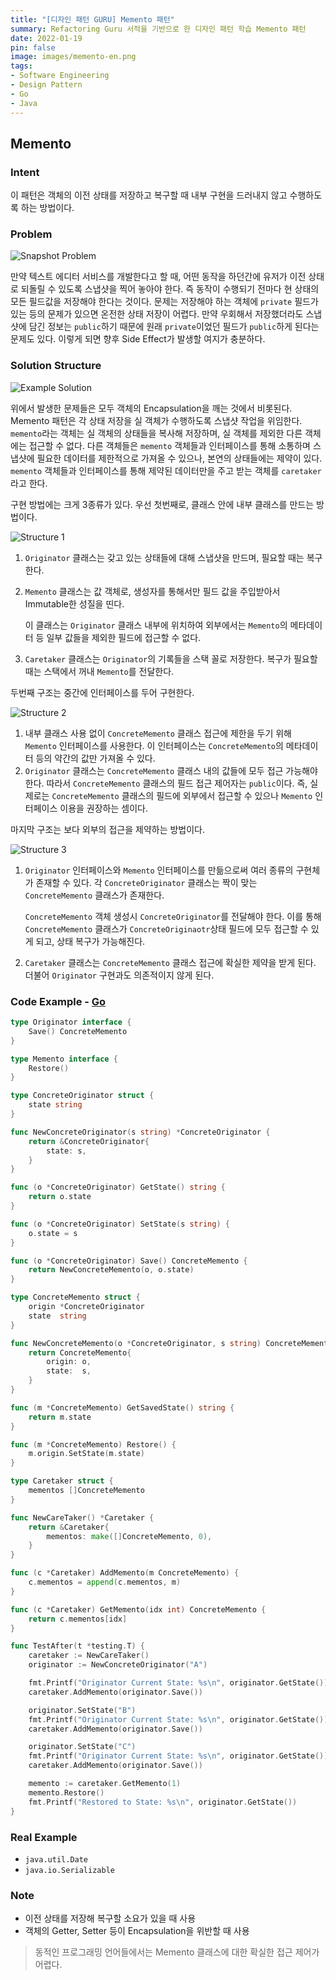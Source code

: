 ```yaml
---
title: "[디자인 패턴 GURU] Memento 패턴"
summary: Refactoring Guru 서적을 기반으로 한 디자인 패턴 학습 Memento 패턴
date: 2022-01-19
pin: false
image: images/memento-en.png
tags:
- Software Engineering
- Design Pattern
- Go
- Java
---
```


## Memento

### Intent

이 패턴은 객체의 이전 상태를 저장하고 복구할 때 내부 구현을 드러내지 않고 수행하도록 하는 방법이다.

### Problem

![Snapshot Problem[^1]](images/memento-problem2-en.png)

만약 텍스트 에디터 서비스를 개발한다고 할 때, 어떤 동작을 하던간에 유저가 이전 상태로 되돌릴 수 있도록 스냅샷을 찍어 놓아야 한다. 즉 동작이 수행되기 전마다 현 상태의 모든 필드값을 저장해야 한다는 것이다. 문제는 저장해야 하는 객체에 `private` 필드가 있는 등의 문제가 있으면 온전한 상태 저장이 어렵다. 만약 우회해서 저장했더라도 스냅샷에 담긴 정보는 `public`하기 때문에 원래 `private`이었던 필드가 `public`하게 된다는 문제도 있다. 이렇게 되면 향후 Side Effect가 발생할 여지가 충분하다.

### Solution Structure

![Example Solution[^1]](images/memento-solution-en.png)

위에서 발생한 문제들은 모두 객체의 Encapsulation을 깨는 것에서 비롯된다. Memento 패턴은 각 상태 저장을 실 객체가 수행하도록 스냅샷 작업을 위임한다. `memento`라는 객체는 실 객체의 상태들을 복사해 저장하며, 실 객체를 제외한 다른 객체에는 접근할 수 없다. 다른 객체들은 `memento` 객체들과 인터페이스를 통해 소통하며 스냅샷에 필요한 데이터를 제한적으로 가져올 수 있으나, 본연의 상태들에는 제약이 있다. `memento` 객체들과 인터페이스를 통해 제약된 데이터만을 주고 받는 객체를 `caretaker`라고 한다.

구현 방법에는 크게 3종류가 있다. 우선 첫번째로, 클래스 안에 내부 클래스를 만드는 방법이다.

![Structure 1[^1]](images/memento-structure1.png)

1. `Originator` 클래스는 갖고 있는 상태들에 대해 스냅샷을 만드며, 필요할 때는 복구한다.

2. `Memento` 클래스는 값 객체로, 생성자를 통해서만 필드 값을 주입받아서 Immutable한 성질을 띤다.

   이 클래스는 `Originator` 클래스 내부에 위치하여 외부에서는 `Memento`의 메타데이터 등 일부 값들을 제외한 필드에 접근할 수 없다.

3. `Caretaker` 클래스는 `Originator`의 기록들을 스택 꼴로 저장한다. 복구가 필요할 때는 스택에서 꺼내 `Memento`를 전달한다.

두번째 구조는 중간에 인터페이스를 두어 구현한다.

![Structure 2[^1]](images/memento-structure2.png)

1. 내부 클래스 사용 없이 `ConcreteMemento` 클래스 접근에 제한을 두기 위해 `Memento` 인터페이스를 사용한다. 이 인터페이스는 `ConcreteMemento`의 메타데이터 등의 약간의 값만 가져올 수 있다.
2. `Originator` 클래스는 `ConcreteMemento` 클래스 내의 값들에 모두 접근 가능해야 한다. 따라서 `ConcreteMemento` 클래스의 필드 접근 제어자는 `public`이다. 즉, 실제로는 `ConcreteMemento` 클래스의 필드에 외부에서 접근할 수 있으나 `Memento` 인터페이스 이용을 권장하는 셈이다.

마지막 구조는 보다 외부의 접근을 제약하는 방법이다.

![Structure 3[^1]](images/memento-structure3.png)

1. `Originator` 인터페이스와 `Memento` 인터페이스를 만듦으로써 여러 종류의 구현체가 존재할 수 있다. 각 `ConcreteOriginator` 클래스는 짝이 맞는 `ConcreteMemento` 클래스가 존재한다.

   `ConcreteMemento` 객체 생성시 `ConcreteOriginator`를 전달해야 한다. 이를 통해 `ConcreteMemento` 클래스가 `ConcreteOriginaotr`상태 필드에 모두 접근할 수 있게 되고, 상태 복구가 가능해진다.

2. `Caretaker` 클래스는 `ConcreteMemento` 클래스 접근에 확실한 제약을 받게 된다. 더불어 `Originator` 구현과도 의존적이지 않게 된다.

### Code Example - [Go](https://github.com/joonparkhere/records/tree/main/design-pattern/project/hello-behavioral-pattern/memento)

```go
type Originator interface {
	Save() ConcreteMemento
}
```

```go
type Memento interface {
	Restore()
}
```

```go
type ConcreteOriginator struct {
	state string
}

func NewConcreteOriginator(s string) *ConcreteOriginator {
	return &ConcreteOriginator{
		state: s,
	}
}

func (o *ConcreteOriginator) GetState() string {
	return o.state
}

func (o *ConcreteOriginator) SetState(s string) {
	o.state = s
}

func (o *ConcreteOriginator) Save() ConcreteMemento {
	return NewConcreteMemento(o, o.state)
}
```

```go
type ConcreteMemento struct {
	origin *ConcreteOriginator
	state  string
}

func NewConcreteMemento(o *ConcreteOriginator, s string) ConcreteMemento {
	return ConcreteMemento{
		origin: o,
		state:  s,
	}
}

func (m *ConcreteMemento) GetSavedState() string {
	return m.state
}

func (m *ConcreteMemento) Restore() {
	m.origin.SetState(m.state)
}
```

```go
type Caretaker struct {
	mementos []ConcreteMemento
}

func NewCareTaker() *Caretaker {
	return &Caretaker{
		mementos: make([]ConcreteMemento, 0),
	}
}

func (c *Caretaker) AddMemento(m ConcreteMemento) {
	c.mementos = append(c.mementos, m)
}

func (c *Caretaker) GetMemento(idx int) ConcreteMemento {
	return c.mementos[idx]
}
```

```go
func TestAfter(t *testing.T) {
	caretaker := NewCareTaker()
	originator := NewConcreteOriginator("A")

	fmt.Printf("Originator Current State: %s\n", originator.GetState())
	caretaker.AddMemento(originator.Save())

	originator.SetState("B")
	fmt.Printf("Originator Current State: %s\n", originator.GetState())
	caretaker.AddMemento(originator.Save())

	originator.SetState("C")
	fmt.Printf("Originator Current State: %s\n", originator.GetState())
	caretaker.AddMemento(originator.Save())

	memento := caretaker.GetMemento(1)
	memento.Restore()
	fmt.Printf("Restored to State: %s\n", originator.GetState())
}
```

### Real Example

- `java.util.Date`
- `java.io.Serializable`

### Note

- 이전 상태를 저장해 복구할 소요가 있을 때 사용
- 객체의 Getter, Setter 등이 Encapsulation을 위반할 때 사용

> 동적인 프로그래밍 언어들에서는 Memento 클래스에 대한 확실한 접근 제어가 어렵다.

[^1]: [Memento Origin](https://refactoring.guru/design-patterns/memento)

